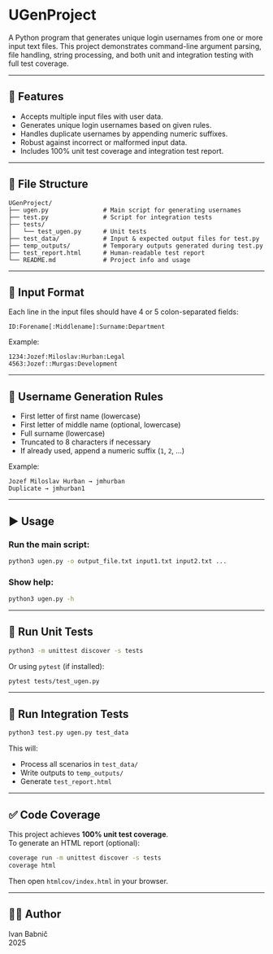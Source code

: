 # UGenProject

A Python program that generates unique login usernames from one or more input text files. This project demonstrates command-line argument parsing, file handling, string processing, and both unit and integration testing with full test coverage.

---

## 📌 Features

- Accepts multiple input files with user data.
- Generates unique login usernames based on given rules.
- Handles duplicate usernames by appending numeric suffixes.
- Robust against incorrect or malformed input data.
- Includes 100% unit test coverage and integration test report.

---

## 📂 File Structure

```
UGenProject/
├── ugen.py               # Main script for generating usernames
├── test.py               # Script for integration tests
├── tests/
│   └── test_ugen.py      # Unit tests
├── test_data/            # Input & expected output files for test.py
├── temp_outputs/         # Temporary outputs generated during test.py
├── test_report.html      # Human-readable test report
└── README.md             # Project info and usage
```

---

## 🧾 Input Format

Each line in the input files should have 4 or 5 colon-separated fields:
```
ID:Forename[:Middlename]:Surname:Department
```

Example:
```
1234:Jozef:Miloslav:Hurban:Legal
4563:Jozef::Murgas:Development
```

---

## 🔐 Username Generation Rules

- First letter of first name (lowercase)
- First letter of middle name (optional, lowercase)
- Full surname (lowercase)
- Truncated to 8 characters if necessary
- If already used, append a numeric suffix (`1`, `2`, ...)

Example:
```
Jozef Miloslav Hurban → jmhurban
Duplicate → jmhurban1
```

---

## ▶️ Usage

### Run the main script:
```bash
python3 ugen.py -o output_file.txt input1.txt input2.txt ...
```

### Show help:
```bash
python3 ugen.py -h
```

---

## 🧪 Run Unit Tests

```bash
python3 -m unittest discover -s tests
```

Or using `pytest` (if installed):
```bash
pytest tests/test_ugen.py
```

---

## 🧪 Run Integration Tests

```bash
python3 test.py ugen.py test_data
```

This will:
- Process all scenarios in `test_data/`
- Write outputs to `temp_outputs/`
- Generate `test_report.html`

---

## ✅ Code Coverage

This project achieves **100% unit test coverage**.  
To generate an HTML report (optional):
```bash
coverage run -m unittest discover -s tests
coverage html
```
Then open `htmlcov/index.html` in your browser.

---

## 👨‍💻 Author

Ivan Babnič  
2025
